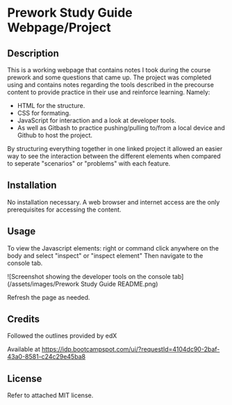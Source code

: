 # Prework Study Guide Webpage/Project

## Description

This is a working webpage that contains notes I took during the course prework and some questions that came up. 
The project was completed using and contains notes regarding the tools described in the precourse content to provide practice in their use and reinforce learning. 
Namely: 
+ HTML for the structure.
+ CSS for formating.
+ JavaScript for interaction and a look at developer tools.
+ As well as Gitbash to practice pushing/pulling to/from a local device and Github to host the project.  
  
By structuring everything together in one linked project it allowed an easier way to see the interaction between the different elements when compared to seperate "scenarios" or "problems" with each feature.

## Installation

No installation necessary.
A web browser and internet access are the only prerequisites for accessing the content.

## Usage

To view the Javascript elements: right or command click anywhere on the body and select "inspect" or "inspect element"
Then navigate to the console tab. 

![Screenshot showing the developer tools on the console tab](/assets/images/Prework Study Guide README.png)

Refresh the page as needed.

## Credits

Followed the outlines provided by edX

Available at https://idp.bootcampspot.com/ui/?requestId=4104dc90-2baf-43a0-8581-c24c29e45ba8

## License

Refer to attached MIT license.

